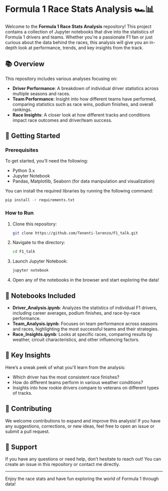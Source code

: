 
# Formula 1 Race Stats Analysis 🏎️📊

Welcome to the **Formula 1 Race Stats Analysis** repository! This project contains a collection of Jupyter notebooks that dive into the statistics of Formula 1 drivers and teams. Whether you're a passionate F1 fan or just curious about the data behind the races, this analysis will give you an in-depth look at performance, trends, and key insights from the track.

## 📚 Overview
This repository includes various analyses focusing on:
- **Driver Performance**: A breakdown of individual driver statistics across multiple seasons and races.
- **Team Performance**: Insight into how different teams have performed, comparing statistics such as race wins, podium finishes, and overall rankings.
- **Race Insights**: A closer look at how different tracks and conditions impact race outcomes and driver/team success.

## 🔧 Getting Started

### Prerequisites
To get started, you’ll need the following:
- Python 3.x
- Jupyter Notebook
- Pandas, Matplotlib, Seaborn (for data manipulation and visualization)

You can install the required libraries by running the following command:
```bash
pip install -r requirements.txt
```

### How to Run
1. Clone this repository:
   ```bash
   git clone https://github.com/Tenenti-lorenzo/F1_talk.git
   ```

2. Navigate to the directory:
   ```bash
   cd F1_talk
   ```

3. Launch Jupyter Notebook:
   ```bash
   jupyter notebook
   ```

4. Open any of the notebooks in the browser and start exploring the data!

## 📝 Notebooks Included

- **Driver_Analysis.ipynb**: Analyzes the statistics of individual F1 drivers, including career averages, podium finishes, and race-by-race performance.
- **Team_Analysis.ipynb**: Focuses on team performance across seasons and races, highlighting the most successful teams and their strategies.
- **Race_Insights.ipynb**: Looks at specific races, comparing results by weather, circuit characteristics, and other influencing factors.

## 🎯 Key Insights
Here’s a sneak peek of what you'll learn from the analysis:
- Which driver has the most consistent race finishes?
- How do different teams perform in various weather conditions?
- Insights into how rookie drivers compare to veterans on different types of tracks.

## 🚀 Contributing
We welcome contributions to expand and improve this analysis! If you have any suggestions, corrections, or new ideas, feel free to open an issue or submit a pull request.

## 🤝 Support
If you have any questions or need help, don’t hesitate to reach out! You can create an issue in this repository or contact me directly.

---

Enjoy the race stats and have fun exploring the world of Formula 1 through data!

